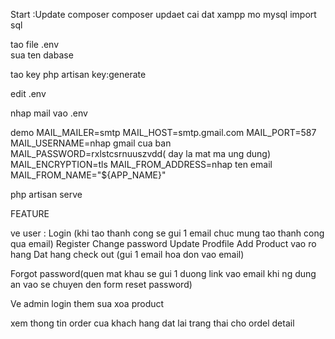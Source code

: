 Start 
:Update composer 
composer updaet
cai dat xampp mo mysql import sql


tao file .env  
sua ten dabase 

tao key 
php artisan key:generate
 

edit .env </br>

nhap mail vao .env

demo
MAIL_MAILER=smtp
MAIL_HOST=smtp.gmail.com
MAIL_PORT=587
MAIL_USERNAME=nhap gmail cua ban
MAIL_PASSWORD=rxlstcsrnuuszvdd( day la mat ma ung dung)
MAIL_ENCRYPTION=tls
MAIL_FROM_ADDRESS=nhap ten email
MAIL_FROM_NAME="${APP_NAME}"




php artisan serve




FEATURE

ve user :
Login (khi tao thanh cong se gui 1 email chuc mung tao thanh cong qua email)
Register
Change password
Update Prodfile
Add Product vao ro hang
Dat hang check out (gui 1 email hoa don vao email)

Forgot password(quen mat khau se gui 1 duong link vao email khi ng dung an vao se chuyen den form reset password)


Ve admin
login 
them sua xoa product 

xem thong tin order cua khach hang dat lai trang thai cho ordel detail






